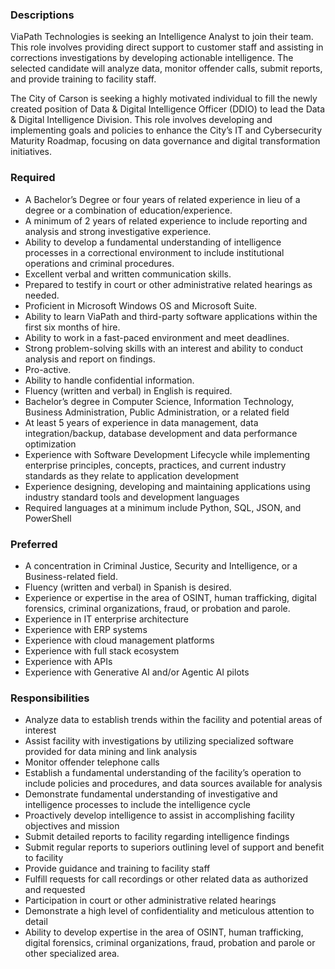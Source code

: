 ### Descriptions
ViaPath Technologies is seeking an Intelligence Analyst to join their team. This role involves providing direct support to customer staff and assisting in corrections investigations by developing actionable intelligence. The selected candidate will analyze data, monitor offender calls, submit reports, and provide training to facility staff.

The City of Carson is seeking a highly motivated individual to fill the newly created position of Data & Digital Intelligence Officer (DDIO) to lead the Data & Digital Intelligence Division. This role involves developing and implementing goals and policies to enhance the City’s IT and Cybersecurity Maturity Roadmap, focusing on data governance and digital transformation initiatives.




### Required 
- A Bachelor’s Degree or four years of related experience in lieu of a degree or a combination of education/experience.
- A minimum of 2 years of related experience to include reporting and analysis and strong investigative experience.
- Ability to develop a fundamental understanding of intelligence processes in a correctional environment to include institutional operations and criminal procedures.
- Excellent verbal and written communication skills.
- Prepared to testify in court or other administrative related hearings as needed.
- Proficient in Microsoft Windows OS and Microsoft Suite.
- Ability to learn ViaPath and third-party software applications within the first six months of hire.
- Ability to work in a fast-paced environment and meet deadlines.
- Strong problem-solving skills with an interest and ability to conduct analysis and report on findings.
- Pro-active.
- Ability to handle confidential information.
- Fluency (written and verbal) in English is required.
- Bachelor’s degree in Computer Science, Information Technology, Business Administration, Public Administration, or a related field
- At least 5 years of experience in data management, data integration/backup, database development and data performance optimization
- Experience with Software Development Lifecycle while implementing enterprise principles, concepts, practices, and current industry standards as they relate to application development
- Experience designing, developing and maintaining applications using industry standard tools and development languages
- Required languages at a minimum include Python, SQL, JSON, and PowerShell


### Preferred
- A concentration in Criminal Justice, Security and Intelligence, or a Business-related field.
- Fluency (written and verbal) in Spanish is desired.
- Experience or expertise in the area of OSINT, human trafficking, digital forensics, criminal organizations, fraud, or probation and parole.
- Experience in IT enterprise architecture
- Experience with ERP systems
- Experience with cloud management platforms
- Experience with full stack ecosystem
- Experience with APIs
- Experience with Generative AI and/or Agentic AI pilots



### Responsibilities 

- Analyze data to establish trends within the facility and potential areas of interest
- Assist facility with investigations by utilizing specialized software provided for data mining and link analysis
- Monitor offender telephone calls
- Establish a fundamental understanding of the facility’s operation to include policies and procedures, and data sources available for analysis
- Demonstrate fundamental understanding of investigative and intelligence processes to include the intelligence cycle
- Proactively develop intelligence to assist in accomplishing facility objectives and mission
- Submit detailed reports to facility regarding intelligence findings
- Submit regular reports to superiors outlining level of support and benefit to facility
- Provide guidance and training to facility staff
- Fulfill requests for call recordings or other related data as authorized and requested
- Participation in court or other administrative related hearings
- Demonstrate a high level of confidentiality and meticulous attention to detail
- Ability to develop expertise in the area of OSINT, human trafficking, digital forensics, criminal organizations, fraud, probation and parole or other specialized area.
